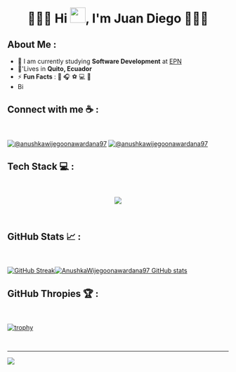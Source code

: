 
<h1 align="center">🌈🌈🌈 Hi <img src="https://media.giphy.com/media/hvRJCLFzcasrR4ia7z/giphy.gif" width="35">, I'm Juan Diego 🌈🌈🌈</h1>

## About Me :

- 🏢 I am currently studying **Software Development** at [EPN](https://www.epn.edu.ec/)
- 🏡'Lives in **Quito, Ecuador**
- ⚡ **Fun Facts** : 🍔 🎧 ⚽ 💻 🚵
- Bi

## Connect with me ☕ :

<br>

[![@anushkawijegoonawardana97](https://img.icons8.com/fluency/48/000000/instagram-new.png "@anushkawijegoonawardana97")](https://www.instagram.com/diego_crdova/) [![@anushkawijegoonawardana97](https://img.icons8.com/fluency/48/000000/linkedin.png "@anushkawijegoonawardana97")](https://www.linkedin.com/in/juan-diego-gualotu%C3%B1a-cordova-a93016296/)
<br>

## Tech Stack 💻 :

<br>
<p align="center">
  <a href="https://skillicons.dev">
    <img src="https://skillicons.dev/icons?i=git,github,html,css,js,java,idea,spring,postman,maven,gradle,mysql,mongodb,py,vscode,linux,bash" />
  </a>
</p>
<br>

## GitHub Stats 📈 :

<br>

[![GitHub Streak](https://github-readme-streak-stats.herokuapp.com?user=juandiego252&theme=algolia&date_format=M%20j%5B%2C%20Y%5D)](https://git.io/streak-stats)[![AnushkaWijegoonawardana97 GitHub stats](https://github-readme-stats.vercel.app/api?username=juandiego252&theme=algolia)](https://github.com/AnushkaWijegoonawardana97/github-readme-stats)
<br>

## GitHub Thropies 🏆 :

<br>

[![trophy](https://github-profile-trophy.vercel.app/?username=juandiego252)](https://github.com/AnushkaWijegoonawardana97/github-profile-trophy)

<br>

---
[![](https://visitcount.itsvg.in/api?id=juandiego252&label=Profile%20Views&color=3&icon=2&pretty=true)](https://visitcount.itsvg.in)



